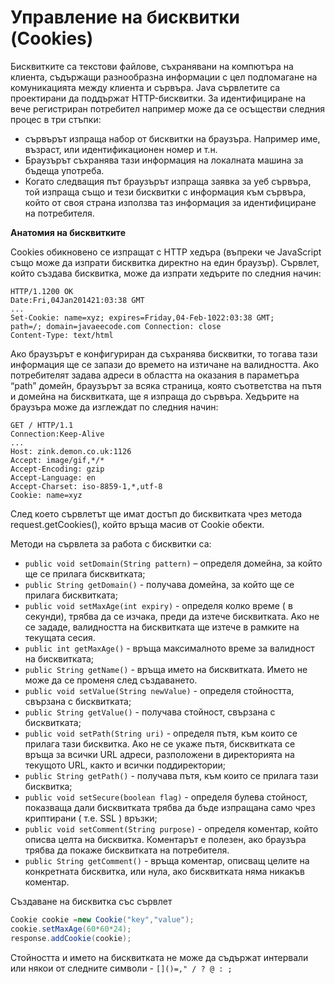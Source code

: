 # Управление на бисквитки (Cookies)

Бисквитките са текстови файлове, съхранявани на компютъра на клиента, съдържащи разнообразна информации с цел подпомагане на комуникацията между клиента и сървъра. Java сървлетите са проектирани да поддържат HTTP-бисквитки. За идентифициране на вече регистриран потребител например може да се осъществи следния процес в три стъпки:
- сървърът изпраща набор от бисквитки на браузъра. Например име, възраст, или идентификационен номер и т.н.
- Браузърът съхранява тази информация на локалната машина за бъдеща употреба.
- Когато следващия път браузърът изпраща заявка за уеб сървъра, той изпраща също и тези бисквитки с информация към сървъра, който от своя страна използва таз информация за идентифициране на потребителя.

**Анатомия на бисквитките**

Cookies обикновено се изпращат с HTTP хедъра (въпреки че JavaScript също може да изпрати бисквитка директно на един браузър). Сървлет, който създава бисквитка, може да изпрати хедърите по следния начин:

```
HTTP/1.1200 OK
Date:Fri,04Jan201421:03:38 GMT
...
Set-Cookie: name=xyz; expires=Friday,04-Feb-1022:03:38 GMT;
path=/; domain=javaeecode.com Connection: close
Content-Type: text/html
```

Ако браузърът е конфигуриран да съхранява бисквитки, то тогава тази информация ще се запази до времето на изтичане на валидността. Ако потребителят задава адреси в областта на оказания в параметъра “path” домейн, браузърът за всяка страница, която съответства на пътя и домейна на бисквитката, ще я изпраща до сървъра. Хедърите на браузъра може да изглеждат по следния начин:

```
GET / HTTP/1.1
Connection:Keep-Alive
...
Host: zink.demon.co.uk:1126
Accept: image/gif,*/*
Accept-Encoding: gzip
Accept-Language: en
Accept-Charset: iso-8859-1,*,utf-8
Cookie: name=xyz
```

След което сървлетът ще имат достъп до бисквитката чрез метода request.getCookies(), който връща масив от Cookie обекти.

Методи на сървлета за работа с бисквитки са:
- ```public void setDomain(String pattern)``` – определя домейна, за който ще се прилага бисквитката;
- ```public String getDomain()``` - получава домейна, за който ще се прилага бисквитката;
- ```public void setMaxAge(int expiry)``` - определя колко време ( в секунди), трябва да се изчака, преди да изтече бисквитката. Ако не се зададе, валидността на бисквитката ще изтече в рамките на текущата сесия.
- ```public int getMaxAge()``` - връща максималното време за валидност на бисквитката;
- ```public String getName()``` - връща името на бисквитката. Името не може да се променя след създаването.
- ```public void setValue(String newValue)``` - определя стойността, свързана с бисквитката;
- ```public String getValue()``` - получава стойност, свързана с бисквитката;
- ```public void setPath(String uri)``` - определя пътя, към които се прилага тази бисквитка. Ако не се укаже пътя, бисквитката се връща за всички URL адреси, разположени в директорията на текущото URL, както и всички поддиректории;
- ```public String getPath()``` - получава пътя, към които се прилага тази бисквитка;
- ```public void setSecure(boolean flag)``` - определя булева стойност, показваща дали бисквитката трябва да бъде изпращана само чрез криптирани ( т.е. SSL ) връзки;
- ```public void setComment(String purpose)``` - определя коментар, който описва целта на бисквитка. Коментарът е полезен, ако браузъра трябва да покаже бисквитката на потребителя.
- ```public String getComment()``` - връща коментар, описващ целите на конкретната бисквитка, или нула, ако бисквитката няма никакъв коментар.

Създаване на бисквитка със сървлет
```java
Cookie cookie =new Cookie("key","value");
cookie.setMaxAge(60*60*24);
response.addCookie(cookie);
```
Стойността и името на бисквитката не може да съдържат интервали или някои от
следните символи - ```[]()=," / ? @ : ;```


